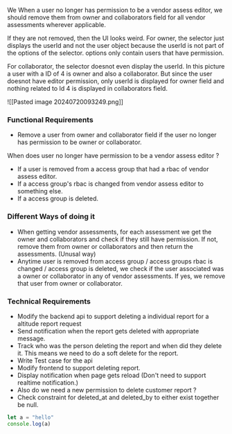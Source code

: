 We 
When a user no longer has permission to be a vendor assess editor, we should remove them from owner and collaborators field for all vendor assessments wherever applicable.

If they are not removed, then the UI looks weird. For owner, the selector just displays the userId and not the user object because the userId is not part of the options of the selector. options only contain users that have permission.

For collaborator, the selector doesnot even display the userId. In this picture a user with a ID of 4 is owner and also a collaborator. But since the user doesnot have editor permission, only userId is displayed for owner field and nothing related to Id 4 is displayed in collaborators field.


![[Pasted image 20240720093249.png]]


### Functional Requirements

- Remove a user from owner and collaborator field if the user no longer has permission to be owner or collaborator. 

When does user no longer have permission to be a vendor assess editor ? 

- If a user is removed from a access group that had a rbac of vendor assess editor.
- If a access group's rbac is changed from vendor assess editor to something else.
- If a access group is deleted.


### Different Ways of doing it 

- When getting vendor assessments, for each assessment we get the owner and collaborators and check if they still have permission. If not, remove them from owner or collaborators and then return the assessments. (Unusal way)
- Anytime user is removed from access group / access groups rbac is changed / access group is deleted, we check if the user associated was a owner or collaborator in any of vendor assessments. If yes, we remove that user from owner or collaborator.



### Technical Requirements

- Modify the backend api to support deleting a individual report for a altitude report request 
- Send notification when the report gets deleted with appropriate message. 
- Track who was the person deleting the report and when did they delete it. This means we need to do a soft delete for the report.
- Write Test case for the api
- Modify frontend to support deleting report. 
- Display notification when page gets reload (Don't need to support realtime notification.)
- Also do we need a new permission to delete customer report ? 
- Check constraint for deleted_at and deleted_by to either exist together be null.





```javascript
let a = "hello"
console.log(a)
```

